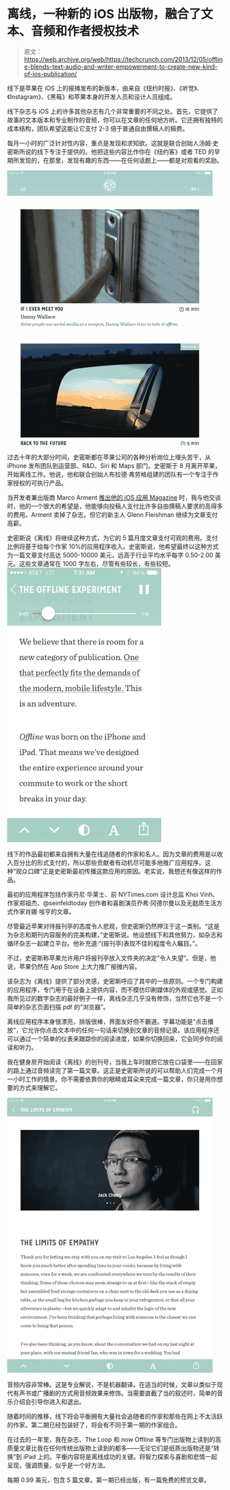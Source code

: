 # 离线，一种新的 iOS 出版物，融合了文本、音频和作者授权技术

> 原文：<https://web.archive.org/web/https://techcrunch.com/2013/12/05/offline-blends-text-audio-and-writer-empowerment-to-create-new-kind-of-ios-publication/>

线下是苹果在 iOS 上的报摊发布的新版本，由来自《纽约时报》、《听觉》、《Instagram》、《黑莓》和苹果本身的开发人员和设计人员组成。

线下杂志与 iOS 上的许多其他杂志有几个非常重要的不同之处。首先，它提供了故事的文本版本和专业制作的音频，你可以在文章的任何地方听。它还拥有独特的成本结构，团队希望这能让它支付 2-3 倍于普通自由撰稿人的稿费。

每月一小时的广泛针对性内容，重点是发现和求知欲。这就是联合创始人汤姆·史密斯所说的线下专注于提供的。他把这些内容比作你在《纽约客》或者 TED 的早期所发现的，在那里，发现有趣的东西——在任何话题上——都是对观看的奖励。

![Table Screen iPad](img/c9a1d483eb51af6011151d4891db7a9e.png)

过去十年的大部分时间，史密斯都在苹果公司的各种分析岗位上埋头苦干，从 iPhone 发布团队到运营部、R&D、Siri 和 Maps 部门。史密斯于 8 月离开苹果，开始离线工作。他说，他和联合创始人布拉德·弗劳格组建的团队有一个专注于作家授权的可执行产品。

当开发者兼出版商 Marco Arment [推出他的 iOS 应用 Magazine](https://web.archive.org/web/20221003184911/http://thenextweb.com/media/2012/10/11/instapaper-creator-marco-arment-launches-the-magazine-a-different-kind-of-periodical-for-apples-newsstand/) 时，我与他交谈时，他的一个很大的希望是，他能够向投稿人支付比许多自由撰稿人要求的高得多的费用。Arment 卖掉了杂志，但它的新主人 Glenn Fleishman 继续为文章支付高薪。

史密斯说《离线》将继续这种方式，为它的 5 篇月度文章支付可观的费用。支付比例将基于给每个作家 10%的应用程序收入。史密斯说，他希望最终以这种方式为一篇文章支付高达 5000-10000 美元，远高于行业平均水平每字 0.50-2.00 美元。这些文章通常在 1000 字左右，尽管有些较长，有些较短。![IMG_2982](img/479add30f912b05e0b497e16b57432d3.png)

线下的作品最初都来自拥有大量在线追随者的作家和名人。因为文章的费用是以收入百分比的形式支付的，所以那些贡献者有动机尽可能多地推广应用程序。这种“观众口碑”正是史密斯最初传播这款应用的原因。老实说，我想还有像这样的作品。

最初的应用程序包括作家丹尼·华莱士、前 NYTimes.com 设计总监 Khoi Vinh、作家郑祖杰、@seinfeldtoday 创作者和喜剧演员乔希·冈德尔曼以及无麸质生活方式作家肖娜·埃亨的文章。

尽管最近苹果对待报刊亭的态度令人悲观，但史密斯仍然押注于这一类别。“这是为杂志和期刊内容服务的完美构建，”史密斯说。他设想线下和其他努力，如杂志和循环杂志一起建立平台。他补充道:“(报刊亭)表现不佳的程度令人瞩目。”。

不过，史密斯称苹果允许用户将报刊亭放入文件夹的决定“令人失望”。但是，他说，苹果仍然在 App Store 上大力推广报摊内容。

该杂志为《离线》提供了部分灵感，史密斯呼应了其中的一些原则。一个专门构建的应用程序，专门用于在设备上提供内容，而不模仿印刷媒体的外观或感觉。正如我所见过的数字杂志的最好例子一样，离线杂志几乎没有修饰，当然它也不是一个简单的杂志页面扫描 pdf 的“浏览器”。

离线应用程序本身很漂亮，排版很棒，界面友好但不霸道。字幕功能是“点击播放”，它允许你点击文本中的任何一句话来切换到文章的音频记录。该应用程序还可以通过一个简单的仪表来跟踪你的阅读进度，如果你切换回来，它会同步你的阅读和听力。

我在健身房开始阅读《离线》的创刊号，当我上车时就把它放在口袋里——在回家的路上通过音频读完了第一篇文章。这正是史密斯所说的可以帮助人们完成一个月一小时工作的情景。你不需要依靠你的眼睛或耳朵来完成一篇文章，你只是用你想要的方式来理解它。

![Article Screen iPad](img/065be2a7f077dc8b0dc30bfaa706c79a.png)

音频内容非常棒。这是专业解说，不是机器翻译。在适当的时候，文章以类似于现代有声书或广播剧的方式用音频效果来修饰。当需要直截了当的叙述时，简单的音乐介绍会引导你进入和退出。

随着时间的推移，线下将会平衡拥有大量社会追随者的作家和那些在网上不太活跃的作家。第二期已经包装好了，将会有不同于第一期的作家组合。

在过去的一年里，我在杂志、The Loop 和 now Offline 等专门出版物上读到的高质量文章比我在任何传统出版物上读到的都多——无论它们是纸质出版物还是“转换”到 iPad 上的。平衡内容将是离线成功的关键。将智力探索与喜剧和悲情一起呈现，强调质量，似乎是一个好方法。

每期 0.99 美元，包含 5 篇文章。第一期已经出版，有一篇免费的预览文章。